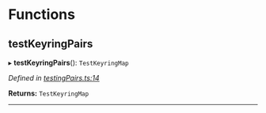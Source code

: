 

# Functions

<a id="testkeyringpairs"></a>

##  testKeyringPairs

▸ **testKeyringPairs**(): `TestKeyringMap`

*Defined in [testingPairs.ts:14](https://github.com/polkadot-js/common/blob/a9878a2/packages/keyring/src/testingPairs.ts#L14)*

**Returns:** `TestKeyringMap`

___

